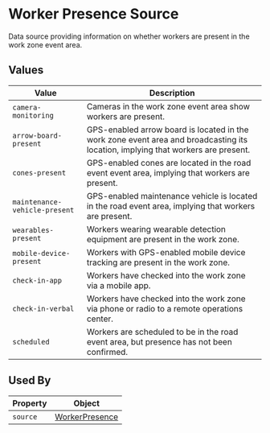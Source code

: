# Worker Presence Source

Data source providing information on whether workers are present in the work zone event area.

## Values
Value | Description
--- | ---
`camera-monitoring` | Cameras in the work zone event area show workers are present.
`arrow-board-present` | GPS-enabled arrow board is located in the work zone event area and broadcasting its location, implying that workers are present.
`cones-present` | GPS-enabled cones are located in the road event event area, implying that workers are present.   
`maintenance-vehicle-present` | GPS-enabled maintenance vehicle is located in the road event area, implying that workers are present. 
`wearables-present` | Workers wearing wearable detection equipment are present in the work zone. 
`mobile-device-present` | Workers with GPS-enabled mobile device tracking are present in the work zone.
`check-in-app` | Workers have checked into the work zone via a mobile app.
`check-in-verbal` | Workers have checked into the work zone via phone or radio to a remote operations center.
`scheduled` | Workers are scheduled to be in the road event area, but presence has not been confirmed. 

## Used By
Property | Object
--- | ---
`source` | [WorkerPresence](/spec-content/objects/WorkerPresence.md)
